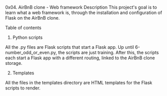 0x04. AirBnB clone - Web framework
Description
This project's goal is to learn what a web framework is, through the installation and configuration of Flask on the AirBnB clone.

Table of contents
1. Python scripts

All the .py files are Flask scripts that start a Flask app. Up until 6-number_odd_or_even.py, the scripts are just training. After this, the scripts each start a Flask app with a different routing, linked to the AirBnB clone storage.

2. Templates

All the files in the templates directory are HTML templates for the Flask scripts to render.
